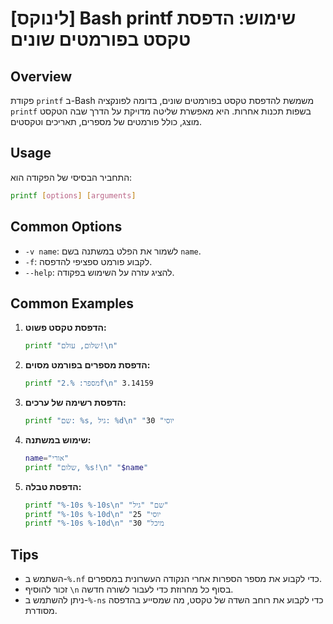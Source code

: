 # [לינוקס] Bash printf שימוש: הדפסת טקסט בפורמטים שונים

## Overview
פקודת `printf` ב-Bash משמשת להדפסת טקסט בפורמטים שונים, בדומה לפונקציה `printf` בשפות תכנות אחרות. היא מאפשרת שליטה מדויקת על הדרך שבה הטקסט מוצג, כולל פורמטים של מספרים, תאריכים וטקסטים.

## Usage
התחביר הבסיסי של הפקודה הוא:

```bash
printf [options] [arguments]
```

## Common Options
- `-v name`: לשמור את הפלט במשתנה בשם `name`.
- `-f`: לקבוע פורמט ספציפי להדפסה.
- `--help`: להציג עזרה על השימוש בפקודה.

## Common Examples
1. **הדפסת טקסט פשוט:**
   ```bash
   printf "שלום, עולם!\n"
   ```

2. **הדפסת מספרים בפורמט מסוים:**
   ```bash
   printf "מספר: %.2f\n" 3.14159
   ```

3. **הדפסת רשימה של ערכים:**
   ```bash
   printf "שם: %s, גיל: %d\n" "יוסי" 30
   ```

4. **שימוש במשתנה:**
   ```bash
   name="אורי"
   printf "שלום, %s!\n" "$name"
   ```

5. **הדפסת טבלה:**
   ```bash
   printf "%-10s %-10s\n" "שם" "גיל"
   printf "%-10s %-10d\n" "יוסי" 25
   printf "%-10s %-10d\n" "מיכל" 30
   ```

## Tips
- השתמש ב-`%.nf` כדי לקבוע את מספר הספרות אחרי הנקודה העשרונית במספרים.
- זכור להוסיף `\n` בסוף כל מחרוזת כדי לעבור לשורה חדשה.
- ניתן להשתמש ב-`%-ns` כדי לקבוע את רוחב השדה של טקסט, מה שמסייע בהדפסה מסודרת.